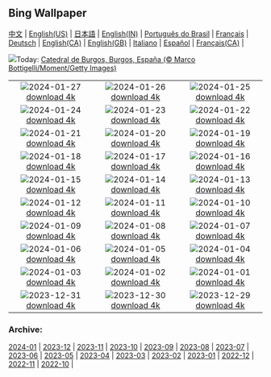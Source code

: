 ## Bing Wallpaper
[中文](README.md) |                     [English(US)](en-US.md) |                     [日本語](ja-JP.md) |                     [English(IN)](en-IN.md) |                     [Português do Brasil](pt-BR.md) |                     [Français](fr-FR.md) |                     [Deutsch](de-DE.md) |                     [English(CA)](en-CA.md) |                     [English(GB)](en-GB.md) |                     [Italiano](it-IT.md) |                     [Español](es-ES.md) |                     [Français(CA)](fr-CA.md) |                    

![](https://www.bing.com/th?id=OHR.SanLesmesBurgos_ES-ES5995468445_UHD.jpg&w=1000)Today: [Catedral de Burgos, Burgos, España (© Marco Bottigelli/Moment/Getty Images)](https://www.bing.com/th?id=OHR.SanLesmesBurgos_ES-ES5995468445_UHD.jpg)

|      |      |      |
| :----: | :----: | :----: |
|![](https://www.bing.com/th?id=OHR.WinterCarnival_ES-ES4102228000_UHD.jpg&pid=hp&w=384&h=216&rs=1&c=4)2024-01-27 [download 4k](https://www.bing.com/th?id=OHR.WinterCarnival_ES-ES4102228000_UHD.jpg)|![](https://www.bing.com/th?id=OHR.HawkOwl_ES-ES0489194970_UHD.jpg&pid=hp&w=384&h=216&rs=1&c=4)2024-01-26 [download 4k](https://www.bing.com/th?id=OHR.HawkOwl_ES-ES0489194970_UHD.jpg)|![](https://www.bing.com/th?id=OHR.DwynwensDay_ES-ES2710084737_UHD.jpg&pid=hp&w=384&h=216&rs=1&c=4)2024-01-25 [download 4k](https://www.bing.com/th?id=OHR.DwynwensDay_ES-ES2710084737_UHD.jpg)|
|![](https://www.bing.com/th?id=OHR.IcelandBeach_ES-ES2591644727_UHD.jpg&pid=hp&w=384&h=216&rs=1&c=4)2024-01-24 [download 4k](https://www.bing.com/th?id=OHR.IcelandBeach_ES-ES2591644727_UHD.jpg)|![](https://www.bing.com/th?id=OHR.MaldivesAtolls_ES-ES2469932499_UHD.jpg&pid=hp&w=384&h=216&rs=1&c=4)2024-01-23 [download 4k](https://www.bing.com/th?id=OHR.MaldivesAtolls_ES-ES2469932499_UHD.jpg)|![](https://www.bing.com/th?id=OHR.SantaCruzSunrise_ES-ES1191004799_UHD.jpg&pid=hp&w=384&h=216&rs=1&c=4)2024-01-22 [download 4k](https://www.bing.com/th?id=OHR.SantaCruzSunrise_ES-ES1191004799_UHD.jpg)|
|![](https://www.bing.com/th?id=OHR.SquirrelNetherlands_ES-ES2236986269_UHD.jpg&pid=hp&w=384&h=216&rs=1&c=4)2024-01-21 [download 4k](https://www.bing.com/th?id=OHR.SquirrelNetherlands_ES-ES2236986269_UHD.jpg)|![](https://www.bing.com/th?id=OHR.MacaroniPenguins_ES-ES2099572646_UHD.jpg&pid=hp&w=384&h=216&rs=1&c=4)2024-01-20 [download 4k](https://www.bing.com/th?id=OHR.MacaroniPenguins_ES-ES2099572646_UHD.jpg)|![](https://www.bing.com/th?id=OHR.PlitviceWinter_ES-ES1965080924_UHD.jpg&pid=hp&w=384&h=216&rs=1&c=4)2024-01-19 [download 4k](https://www.bing.com/th?id=OHR.PlitviceWinter_ES-ES1965080924_UHD.jpg)|
|![](https://www.bing.com/th?id=OHR.EstanyColomina_ES-ES2289553231_UHD.jpg&pid=hp&w=384&h=216&rs=1&c=4)2024-01-18 [download 4k](https://www.bing.com/th?id=OHR.EstanyColomina_ES-ES2289553231_UHD.jpg)|![](https://www.bing.com/th?id=OHR.SleepyWolf_ES-ES1847599512_UHD.jpg&pid=hp&w=384&h=216&rs=1&c=4)2024-01-17 [download 4k](https://www.bing.com/th?id=OHR.SleepyWolf_ES-ES1847599512_UHD.jpg)|![](https://www.bing.com/th?id=OHR.LakeLouise_ES-ES1691998822_UHD.jpg&pid=hp&w=384&h=216&rs=1&c=4)2024-01-16 [download 4k](https://www.bing.com/th?id=OHR.LakeLouise_ES-ES1691998822_UHD.jpg)|
|![](https://www.bing.com/th?id=OHR.IceChapel_ES-ES1557442050_UHD.jpg&pid=hp&w=384&h=216&rs=1&c=4)2024-01-15 [download 4k](https://www.bing.com/th?id=OHR.IceChapel_ES-ES1557442050_UHD.jpg)|![](https://www.bing.com/th?id=OHR.HokkaidoSwans_ES-ES1414604730_UHD.jpg&pid=hp&w=384&h=216&rs=1&c=4)2024-01-14 [download 4k](https://www.bing.com/th?id=OHR.HokkaidoSwans_ES-ES1414604730_UHD.jpg)|![](https://www.bing.com/th?id=OHR.HanaHighway_ES-ES1267688219_UHD.jpg&pid=hp&w=384&h=216&rs=1&c=4)2024-01-13 [download 4k](https://www.bing.com/th?id=OHR.HanaHighway_ES-ES1267688219_UHD.jpg)|
|![](https://www.bing.com/th?id=OHR.FestaMajorBarcelona_ES-ES2068839332_UHD.jpg&pid=hp&w=384&h=216&rs=1&c=4)2024-01-12 [download 4k](https://www.bing.com/th?id=OHR.FestaMajorBarcelona_ES-ES2068839332_UHD.jpg)|![](https://www.bing.com/th?id=OHR.LynxSnow_ES-ES0115513442_UHD.jpg&pid=hp&w=384&h=216&rs=1&c=4)2024-01-11 [download 4k](https://www.bing.com/th?id=OHR.LynxSnow_ES-ES0115513442_UHD.jpg)|![](https://www.bing.com/th?id=OHR.MilopotamosStairs_ES-ES0000761095_UHD.jpg&pid=hp&w=384&h=216&rs=1&c=4)2024-01-10 [download 4k](https://www.bing.com/th?id=OHR.MilopotamosStairs_ES-ES0000761095_UHD.jpg)|
|![](https://www.bing.com/th?id=OHR.BalloonDay_ES-ES6385510449_UHD.jpg&pid=hp&w=384&h=216&rs=1&c=4)2024-01-09 [download 4k](https://www.bing.com/th?id=OHR.BalloonDay_ES-ES6385510449_UHD.jpg)|![](https://www.bing.com/th?id=OHR.BerninaPass_ES-ES9729899080_UHD.jpg&pid=hp&w=384&h=216&rs=1&c=4)2024-01-08 [download 4k](https://www.bing.com/th?id=OHR.BerninaPass_ES-ES9729899080_UHD.jpg)|![](https://www.bing.com/th?id=OHR.DevilsMarbles_ES-ES9592851915_UHD.jpg&pid=hp&w=384&h=216&rs=1&c=4)2024-01-07 [download 4k](https://www.bing.com/th?id=OHR.DevilsMarbles_ES-ES9592851915_UHD.jpg)|
|![](https://www.bing.com/th?id=OHR.CrabappleChaffinch_ES-ES9402342278_UHD.jpg&pid=hp&w=384&h=216&rs=1&c=4)2024-01-06 [download 4k](https://www.bing.com/th?id=OHR.CrabappleChaffinch_ES-ES9402342278_UHD.jpg)|![](https://www.bing.com/th?id=OHR.KingsDay_ES-ES9269541177_UHD.jpg&pid=hp&w=384&h=216&rs=1&c=4)2024-01-05 [download 4k](https://www.bing.com/th?id=OHR.KingsDay_ES-ES9269541177_UHD.jpg)|![](https://www.bing.com/th?id=OHR.GoldenGateLight_ES-ES8887697115_UHD.jpg&pid=hp&w=384&h=216&rs=1&c=4)2024-01-04 [download 4k](https://www.bing.com/th?id=OHR.GoldenGateLight_ES-ES8887697115_UHD.jpg)|
|![](https://www.bing.com/th?id=OHR.BodleianCeiling_ES-ES8751450139_UHD.jpg&pid=hp&w=384&h=216&rs=1&c=4)2024-01-03 [download 4k](https://www.bing.com/th?id=OHR.BodleianCeiling_ES-ES8751450139_UHD.jpg)|![](https://www.bing.com/th?id=OHR.BhutanSolstice_ES-ES8582320012_UHD.jpg&pid=hp&w=384&h=216&rs=1&c=4)2024-01-02 [download 4k](https://www.bing.com/th?id=OHR.BhutanSolstice_ES-ES8582320012_UHD.jpg)|![](https://www.bing.com/th?id=OHR.SleepingFox_ES-ES8416762367_UHD.jpg&pid=hp&w=384&h=216&rs=1&c=4)2024-01-01 [download 4k](https://www.bing.com/th?id=OHR.SleepingFox_ES-ES8416762367_UHD.jpg)|
|![](https://www.bing.com/th?id=OHR.SpainNewYear_ES-ES8250941524_UHD.jpg&pid=hp&w=384&h=216&rs=1&c=4)2023-12-31 [download 4k](https://www.bing.com/th?id=OHR.SpainNewYear_ES-ES8250941524_UHD.jpg)|![](https://www.bing.com/th?id=OHR.TadamiWinter_ES-ES7930493260_UHD.jpg&pid=hp&w=384&h=216&rs=1&c=4)2023-12-30 [download 4k](https://www.bing.com/th?id=OHR.TadamiWinter_ES-ES7930493260_UHD.jpg)|![](https://www.bing.com/th?id=OHR.BlueAmsterdam_ES-ES6291079085_UHD.jpg&pid=hp&w=384&h=216&rs=1&c=4)2023-12-29 [download 4k](https://www.bing.com/th?id=OHR.BlueAmsterdam_ES-ES6291079085_UHD.jpg)|


### Archive:
[2024-01](archive/es-ES/202401/README.md) | [2023-12](archive/es-ES/202312/README.md) | [2023-11](archive/es-ES/202311/README.md) | [2023-10](archive/es-ES/202310/README.md) | [2023-09](archive/es-ES/202309/README.md) | [2023-08](archive/es-ES/202308/README.md) | [2023-07](archive/es-ES/202307/README.md) | [2023-06](archive/es-ES/202306/README.md) | [2023-05](archive/es-ES/202305/README.md) | [2023-04](archive/es-ES/202304/README.md) | [2023-03](archive/es-ES/202303/README.md) | [2023-02](archive/es-ES/202302/README.md) | [2023-01](archive/es-ES/202301/README.md) | [2022-12](archive/es-ES/202212/README.md) | [2022-11](archive/es-ES/202211/README.md) | [2022-10](archive/es-ES/202210/README.md) | 